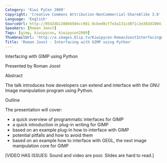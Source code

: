 ```yaml
---
Category: 'Kiwi PyCon 2009'
Copyright: 'Creative Commons Attribution-NonCommercial-ShareAlike 3.0'
Language: 'English'
SourceUrl: http://05d2db1380b6504cc981-8cbed8cf7e3a131cd8f1c3e383d10041.r93.cf2.rackcdn.com/kiwi-pycon-2009/119_roman-joost-interfacing-with-gimp-using-python.flv
Speakers: [Roman Joost]
Tags: [gimp, kiwipycon, kiwipycon2009]
ThumbnailUrl: 'http://a.images.blip.tv/Kiwipycon-RomanJoostInterfacingWithGIMPUsingPython423-984.jpg'
Title: 'Roman Joost - Interfacing with GIMP using Python'
---
```

Interfacing with GIMP using Python

Presented by Roman Joost

Abstract

The talk introduces how developers can extend and interface with the GNU Image
manipulation program using Python.

Outline

The presentation will cover:

  * a quick overview of programmatic interfaces for GIMP 
  * a quick introduction in plug-in writing for GIMP 
  * based on an example plug-in how to interface with GIMP 
  * potential pitfalls and how to avoid them 
  * based on an example how to interface with GEGL, the next image manipulation core for GIMP 

[VIDEO HAS ISSUES: Sound and video are poor. Slides are hard to read.]
